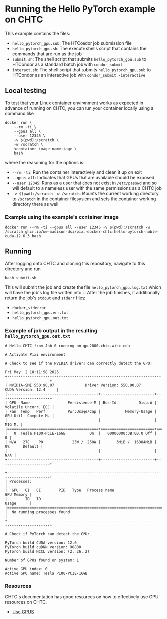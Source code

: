 # Running the Hello PyTorch example on CHTC

This example contains the files:

* `hello_pytorch_gpu.sub`: The HTCondor job submission file
* `hello_pytorch_gpu.sh`: The execute shells script that contains the commands that are run as the job
* `submit.sh`: The shell script that submits `hello_pytorch_gpu.sub` to HTCondor as a standard batch job with `condor_submit`
* `interact.sh`: The shell script that submits `hello_pytorch_gpu.sub` to HTCondor as an interactive job with `condor_submit -interactive`

## Local testing

To test that your Linux container environment works as expected in advance of running on CHTC, you can run your container locally using a command like

```
docker run \
    --rm -ti \
    --gpus all \
    --user 12345 \
    -v $(pwd):/scratch \
    -w /scratch \
    <container image name:tag> \
    bash
```

where the reasoning for the options is:

* `--rm -ti`: Run the container interactively and clean it up on exit
* `--gpus all`: Indicates that GPUs that are available should be exposed
* `--user 12345`: Runs as a user that does not exist in `/etc/passwd` and so will default to a nameless user with the same permissions as a CHTC job
* `-v $(pwd):/scratch -w /scratch`: Mounts the current working directory to `/scratch` in the container filesystem and sets the container working directory there as well

### Example using the example's container image

```
docker run --rm -ti --gpus all --user 12345 -v $(pwd):/scratch -w /scratch ghcr.io/uw-madison-dsi/pixi-docker-chtc:hello-pytorch-noble-cuda-12.6.3 bash
```

## Running

After logging onto CHTC and cloning this repository, navigate to this directory and run

```
bash submit.sh
```

This will submit the job and create the file `hello_pytorch_gpu.log.txt` which will have the job's log file written into it.
After the job finishes, it additionally return the job's `stdout` and `stderr` files:

* `docker_stderror`
* `hello_pytorch_gpu.err.txt`
* `hello_pytorch_gpu.out.txt`

### Example of job output in the resulting `hello_pytorch_gpu.out.txt`

```
# Hello CHTC from Job 0 running on gpu2000.chtc.wisc.edu

# Activate Pixi environment

# Check to see if the NVIDIA drivers can correctly detect the GPU:

Fri May  2 18:11:58 2025
+-----------------------------------------------------------------------------------------+
| NVIDIA-SMI 550.90.07              Driver Version: 550.90.07      CUDA Version: 12.4     |
|-----------------------------------------+------------------------+----------------------+
| GPU  Name                 Persistence-M | Bus-Id          Disp.A | Volatile Uncorr. ECC |
| Fan  Temp   Perf          Pwr:Usage/Cap |           Memory-Usage | GPU-Util  Compute M. |
|                                         |                        |               MIG M. |
|=========================================+========================+======================|
|   0  Tesla P100-PCIE-16GB           On  |   00000000:3B:00.0 Off |                    0 |
| N/A   27C    P0             25W /  250W |       3MiB /  16384MiB |      0%      Default |
|                                         |                        |                  N/A |
+-----------------------------------------+------------------------+----------------------+

+-----------------------------------------------------------------------------------------+
| Processes:                                                                              |
|  GPU   GI   CI        PID   Type   Process name                              GPU Memory |
|        ID   ID                                                               Usage      |
|=========================================================================================|
|  No running processes found                                                             |
+-----------------------------------------------------------------------------------------+

# Check if PyTorch can detect the GPU:

PyTorch build CUDA version: 12.6
PyTorch build cuDNN version: 90800
PyTorch build NCCL version: (2, 26, 2)

Number of GPUs found on system: 1

Active GPU index: 0
Active GPU name: Tesla P100-PCIE-16GB
```

### Resources

CHTC's documentation has good resources on how to effectively use GPU resources on CHTC.

* [Use GPUS](https://chtc.cs.wisc.edu/uw-research-computing/gpu-jobs)

